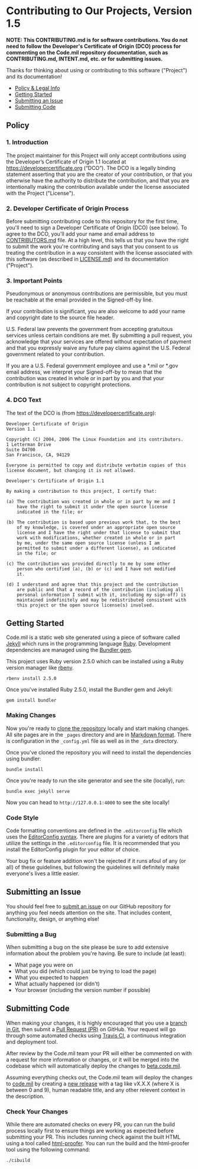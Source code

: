 # Contributing to Our Projects, Version 1.5

**NOTE: This CONTRIBUTING.md is for software contributions. You do not need to follow the Developer's Certificate of Origin (DCO) process for commenting on the Code.mil repository documentation, such as CONTRIBUTING.md, INTENT.md, etc. or for submitting issues.**

Thanks for thinking about using or contributing to this software ("Project") and its documentation!

* [Policy & Legal Info](#policy)
* [Getting Started](#getting-started)
* [Submitting an Issue](#submitting-an-issue)
* [Submitting Code](#submitting-code)

## Policy

### 1. Introduction

The project maintainer for this Project will only accept contributions using the Developer’s Certificate of Origin 1.1 located at https://developercertificate.org (“DCO”). The DCO is a legally binding statement asserting that you are the creator of your contribution, or that you otherwise have the authority to distribute the contribution, and that you are intentionally making the contribution available under the license associated with the Project ("License").

### 2. Developer Certificate of Origin Process

Before submitting contributing code to this repository for the first time, you'll need to sign a Developer Certificate of Origin (DCO) (see below). To agree to the DCO, you'll add your name and email address to [CONTRIBUTORS.md](CONTRIBUTORS.md) file. At a high level, this tells us that you have the right to submit the work you're contributing and says that you consent to us treating the contribution in a way consistent with the license associated with this software (as described in [LICENSE.md](LICENSE.md)) and its documentation ("Project").

### 3. Important Points

Pseudonymous or anonymous contributions are permissible, but you must be reachable at the email provided in the Signed-off-by line.

If your contribution is significant, you are also welcome to add your name and copyright date to the source file header.

U.S. Federal law prevents the government from accepting gratuitous services unless certain conditions are met. By submitting a pull request, you acknowledge that your services are offered without expectation of payment and that you expressly waive any future pay claims against the U.S. Federal government related to your contribution.

If you are a U.S. Federal government employee and use a *.mil or *.gov email address, we interpret your Signed-off-by to mean that the contribution was created in whole or in part by you and that your contribution is not subject to copyright protections.

### 4. DCO Text

The text of the DCO is (from https://developercertificate.org):
```
Developer Certificate of Origin
Version 1.1

Copyright (C) 2004, 2006 The Linux Foundation and its contributors.
1 Letterman Drive
Suite D4700
San Francisco, CA, 94129

Everyone is permitted to copy and distribute verbatim copies of this
license document, but changing it is not allowed.

Developer's Certificate of Origin 1.1

By making a contribution to this project, I certify that:

(a) The contribution was created in whole or in part by me and I
    have the right to submit it under the open source license
    indicated in the file; or

(b) The contribution is based upon previous work that, to the best
    of my knowledge, is covered under an appropriate open source
    license and I have the right under that license to submit that
    work with modifications, whether created in whole or in part
    by me, under the same open source license (unless I am
    permitted to submit under a different license), as indicated
    in the file; or

(c) The contribution was provided directly to me by some other
    person who certified (a), (b) or (c) and I have not modified
    it.

(d) I understand and agree that this project and the contribution
    are public and that a record of the contribution (including all
    personal information I submit with it, including my sign-off) is
    maintained indefinitely and may be redistributed consistent with
    this project or the open source license(s) involved.
```

## Getting Started

Code.mil is a static web site generated using a piece of software called [Jekyll](https://jekyllrb.com/) which runs in the programming language [Ruby](https://www.ruby-lang.org). Development dependencies are managed using the [Bundler gem](http://bundler.io).

This project uses Ruby version 2.5.0 which can be installed using a Ruby version manager like [rbenv](https://github.com/rbenv/rbenv).

```
rbenv install 2.5.0
```

Once you've installed Ruby 2.5.0, install the Bundler gem and Jekyll:

```
gem install bundler
```

### Making Changes

Now you're ready to [clone the repository](https://help.github.com/articles/cloning-a-repository/) locally and start making changes. All site pages are in the `_pages` directory and are in [Markdown format](https://daringfireball.net/projects/markdown/syntax). There is configuration in the `_config.yml` file as well as in the `_data` directory.

Once you've cloned the repository you will need to install the dependencies using bundler:

```
bundle install
```

Once you're ready to run the site generator and see the site (locally), run:

```
bundle exec jekyll serve
```

Now you can head to `http://127.0.0.1:4000` to see the site locally!

### Code Style

Code formatting conventions are defined in the `.editorconfig` file which uses the [EditorConfig syntax](http://editorconfig.org). There are plugins for a variety of editors that utilize the settings in the `.editorconfig` file. It is recommended that you install the EditorConfig plugin for your editor of choice.

Your bug fix or feature addition won't be rejected if it runs afoul of any (or all) of these guidelines, but following the guidelines will definitely make everyone's lives a little easier.

## Submitting an Issue

You should feel free to [submit an issue](https://github.com/deptofdefense/code.mil/issues) on our GitHub repository for anything you feel needs attention on the site. That includes content, functionality, design, or anything else!

### Submitting a Bug

When submitting a bug on the site please be sure to add extensive information about the problem you're having. Be sure to include (at least):

* What page you were on
* What you did (which could just be trying to load the page)
* What you expected to happen
* What actually happened (or didn't)
* Your browser (including the version number if possible)

## Submitting Code

When making your changes, it is highly encouraged that you use a [branch in Git](https://git-scm.com/book/en/v2/Git-Branching-Basic-Branching-and-Merging), then submit a [Pull Request (PR)](https://github.com/deptofdefense/move.mil/pulls) on GitHub. Your request will go through some automated checks using [Travis CI](https://travis-ci.org/deptofdefense/code.mil/), a continuous integration and deployment tool.

After review by the Code.mil team your PR will either be commented on with a request for more information or changes, or it will be merged into the codebase which will automatically deploy the changes to [beta.code.mil](http://beta.code.mil).

Assuming everything checks out, the Code.mil team will deploy the changes to [code.mil](http://code.mil) by creating a [new release](https://github.com/deptofdefense/code.mil/releases/new) with a tag like vX.X.X (where X is between 0 and 9), human readable title, and any other relevent context in the description.

### Check Your Changes

While there are automated checks on every PR, you can run the build process locally first to ensure things are working as expected before submitting your PR. This includes running check against the built HTML using a tool called [html-proofer](https://github.com/gjtorikian/html-proofer). You can run the build and the html-proofer tool using the following command:

```
./cibuild
```
